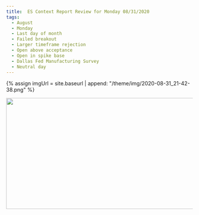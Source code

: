 ```yaml
---
title:  ES Context Report Review for Monday 08/31/2020
tags:
  - August
  - Monday
  - Last day of month
  - Failed breakout
  - Larger timeframe rejection
  - Open above acceptance
  - Open in spike base
  - Dallas Fed Manufacturing Survey
  - Neutral day
---
```


{% assign imgUrl = site.baseurl | append: "/theme/img/2020-08-31_21-42-38.png" %}

[<img src="{{imgUrl}}" width="600" height="300">]({{imgUrl}})

